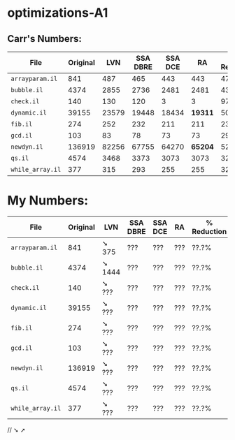 # optimizations-A1

## Carr's Numbers:

| File             | Original |   LVN | SSA DBRE | SSA DCE |      RA   | % Reduction |
|  -               |        - |     - |        - |       - |       -   |           - |
| `arrayparam.il`  |      841 |   487 |      465 |     443 |     443   |       47.3% |
| `bubble.il`      |     4374 |  2855 |     2736 |    2481 |    2481   |       43.3% |
| `check.il`       |      140 |   130 |      120 |       3 |       3   |       97.9% |
| `dynamic.il`     |    39155 | 23579 |    19448 |   18434 | **19311** |       50.7% |
| `fib.il`         |      274 |   252 |      232 |     211 |     211   |       23.0% |
| `gcd.il`         |      103 |    83 |       78 |      73 |      73   |       29.1% |
| `newdyn.il`      |   136919 | 82256 |    67755 |   64270 | **65204** |       52.4% |
| `qs.il`          |     4574 |  3468 |     3373 |    3073 |    3073   |       32.8% |
| `while_array.il` |      377 |   315 |      293 |     255 |    255    |       32.4% |

# My Numbers:
| File             | Original |    LVN | SSA DBRE | SSA DCE |      RA   | % Reduction |
|  -               |        - |      - |        - |       - |       -   |           - |
| `arrayparam.il`  |      841 | ➘  375 |      ??? |     ??? |     ???   |       ??.?% |
| `bubble.il`      |     4374 | ➘ 1444 |      ??? |     ??? |     ???   |       ??.?% |
| `check.il`       |      140 | ➘  ??? |      ??? |     ??? |     ???   |       ??.?% |
| `dynamic.il`     |    39155 | ➘  ??? |      ??? |     ??? |     ???   |       ??.?% |
| `fib.il`         |      274 | ➘  ??? |      ??? |     ??? |     ???   |       ??.?% |
| `gcd.il`         |      103 | ➘  ??? |      ??? |     ??? |     ???   |       ??.?% |
| `newdyn.il`      |   136919 | ➘  ??? |      ??? |     ??? |     ???   |       ??.?% |
| `qs.il`          |     4574 | ➘  ??? |      ??? |     ??? |     ???   |       ??.?% |
| `while_array.il` |      377 | ➘  ??? |      ??? |     ??? |     ???   |       ??.?% |

// ➘ ➚


